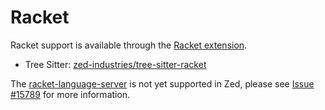# Racket

Racket support is available through the [Racket extension](https://github.com/zed-extensions/racket).

- Tree Sitter: [zed-industries/tree-sitter-racket](https://github.com/zed-industries/tree-sitter-racket)

The [racket-language-server](https://docs.racket-lang.org/racket-language-server/index.html) is not yet supported in Zed, please see [Issue #15789](https://github.com/zed-industries/zed/issues/15789) for more information.
